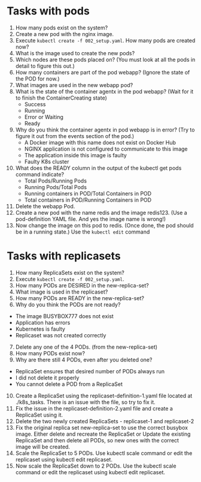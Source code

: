 # Tasks with pods

1. How many pods exist on the system?
2. Create a new pod with the nginx image.
3. Execute `kubectl create -f 002_setup.yaml`. How many pods are created now?
4. What is the image used to create the new pods?
5. Which nodes are these pods placed on? (You must look at all the pods in detail to figure this out.)
6. How many containers are part of the pod webapp? (Ignore the state of the POD for now.)
7. What images are used in the new webapp pod?
8. What is the state of the container agentx in the pod webapp? (Wait for it to finish the ContainerCreating state)
   - Success
   - Running
   - Error or Waiting
   - Ready
9. Why do you think the container agentx in pod webapp is in error? (Try to figure it out from the events section of the pod.)
   - A Docker image with this name does not exist on Docker Hub
   - NGINX application is not configured to communicate to this image
   - The application inside this image is faulty
   - Faulty K8s cluster
10. What does the READY column in the output of the kubectl get pods command indicate?
    - Total Pods/Running Pods
    - Running Pods/Total Pods
    - Running containers in POD/Total Containers in POD
    - Total containers in POD/Running Containers in POD
11. Delete the webapp Pod.
12. Create a new pod with the name redis and the image redis123. (Use a pod-definition YAML file. And yes the image name is wrong!)
13. Now change the image on this pod to redis. (Once done, the pod should be in a running state.) Use the `kubectl edit` command

# Tasks with replicasets

1. How many ReplicaSets exist on the system?
2. Execute `kubectl create -f 002_setup.yaml`.
3. How many PODs are DESIRED in the new-replica-set?
4. What image is used in the replicaset?
5. How many PODs are READY in the new-replica-set?
6. Why do you think the PODs are not ready?

- The image BUSYBOX777 does not exist
- Application has errors
- Kubernetes is faulty
- Replicaset was not created correctly

7. Delete any one of the 4 PODs. (from the new-replica-set)
8. How many PODs exist now?
9. Why are there still 4 PODs, even after you deleted one?

- ReplicaSet ensures that desired number of PODs always run
- I did not delete it properly
- You cannot delete a POD from a ReplicaSet

10. Create a ReplicaSet using the replicaset-definition-1.yaml file located at ./k8s_tasks. There is an issue with the file, so try to fix it.
11. Fix the issue in the replicaset-definition-2.yaml file and create a ReplicaSet using it.
12. Delete the two newly created ReplicaSets - replicaset-1 and replicaset-2
13. Fix the original replica set new-replica-set to use the correct busybox image.
    Either delete and recreate the ReplicaSet or Update the existing ReplicaSet and then delete all PODs, so new ones with the correct image will be created.
14. Scale the ReplicaSet to 5 PODs. Use kubectl scale command or edit the replicaset using kubectl edit replicaset.
15. Now scale the ReplicaSet down to 2 PODs. Use the kubectl scale command or edit the replicaset using kubectl edit replicaset.

